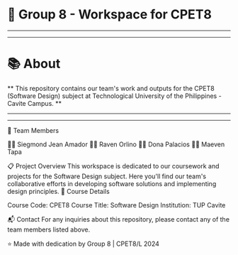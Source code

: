 # 🚀 Group 8 - Workspace for CPET8
***
***
# 📚 About
** This repository contains our team's work and outputs for the CPET8 (Software Design) subject at Technological University of the Philippines - Cavite Campus. **
***
***
👥 Team Members

👨‍💻 Siegmond Jean Amador
👨‍💻 Raven Orlino
👩‍💻 Dona Palacios
👨‍💻 Maeven Tapa

📋 Project Overview
This workspace is dedicated to our coursework and projects for the Software Design subject. Here you'll find our team's collaborative efforts in developing software solutions and implementing design principles.
🎯 Course Details

Course Code: CPET8
Course Title: Software Design
Institution: TUP Cavite

📬 Contact
For any inquiries about this repository, please contact any of the team members listed above.

⭐ Made with dedication by Group 8 | CPET8/L 2024
